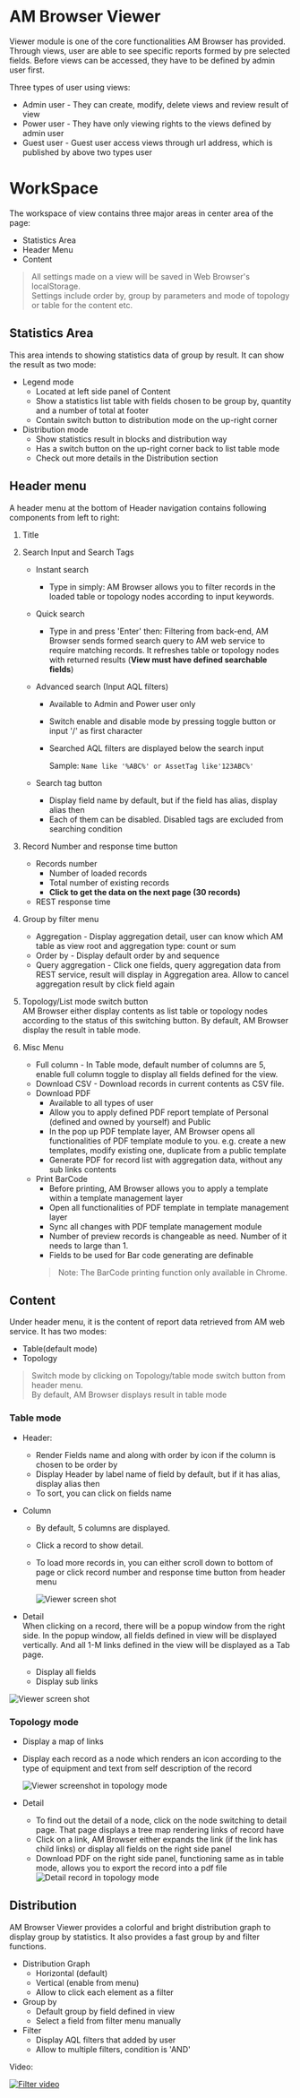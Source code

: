 # AM Browser Viewer

Viewer module is one of the core functionalities AM Browser has provided. Through views, user are able to see specific reports formed by pre selected fields.
Before views can be accessed, they have to be defined by admin user first.

Three types of user using views:

- Admin user - They can create, modify, delete views and review result of view
- Power user - They have only viewing rights to the views defined by admin user
- Guest user - Guest user access views through url address, which is published by above two types user

# WorkSpace

The workspace of view contains three major areas in center area of the page:

- Statistics Area
- Header Menu
- Content

> All settings made on a view will be saved in Web Browser's localStorage.  
> Settings include order by, group by parameters and mode of topology or table for the content etc.

## Statistics Area
This area intends to showing statistics data of group by result. It can show the result as two mode:

 - Legend mode  
    - Located at left side panel of Content
    - Show a statistics list table with fields chosen to be group by, quantity and a number of total at footer
    - Contain switch button to distribution mode on the up-right corner
 - Distribution mode
    - Show statistics result in blocks and distribution way
    - Has a switch button on the up-right corner back to list table mode
    - Check out more details in the Distribution section

## Header menu
A header menu at the bottom of Header navigation contains following components from left to right:

1. Title
2. Search Input and Search Tags  
    - Instant search
        - Type in simply: AM Browser allows you to filter records in the loaded table or topology nodes according to input keywords.
    - Quick search
        - Type in and press 'Enter' then: Filtering from back-end, AM Browser sends formed search query to AM web service to require matching records. It refreshes table or topology nodes with returned results (**View must have defined searchable fields**)
    - Advanced search (Input AQL filters)
        - Available to Admin and Power user only
        - Switch enable and disable mode by pressing toggle button or input '/' as first character
        - Searched AQL filters are displayed below the search input

            Sample: `Name like '%ABC%' or AssetTag like'123ABC%'`

    - Search tag button
        - Display field name by default, but if the field has alias, display alias then
        - Each of them can be disabled. Disabled tags are excluded from searching condition

3. Record Number and response time button
    - Records number
        - Number of loaded records
        - Total number of existing records
        - **Click to get the data on the next page (30 records)**
    - REST response time  

4. Group by filter menu
    - Aggregation - Display aggregation detail, user can know which AM table as view root and aggregation type: count or sum
    - Order by - Display default order by and sequence
    - Query aggregation - Click one fields, query aggregation data from REST service, result will display in Aggregation area. Allow to cancel aggregation result by click field again  

5. Topology/List mode switch button  
    AM Browser either display contents as list table or topology nodes according to the status of this switching button. By default, AM Browser display the result in table mode.

6. Misc Menu
    - Full column - In Table mode, default number of columns are 5, enable full column toggle to display all fields defined for the view.
    - Download CSV - Download records in current contents as CSV file.
    - Download PDF
        - Available to all types of user
        - Allow you to apply defined PDF report template of Personal (defined and owned by yourself) and Public
        - In the pop up PDF template layer, AM Browser opens all functionalities of PDF template module to you. e.g. create a new templates, modify existing one, duplicate from a public template
        - Generate PDF for record list with aggregation data, without any sub links contents
    - Print BarCode
        - Before printing, AM Browser allows you to apply a template within a template management layer
        - Open all functionalities of PDF template in template management layer
        - Sync all changes with PDF template management module
        - Number of preview records is changeable as need. Number of it needs to large than 1.
        - Fields to be used for Bar code generating are definable
        > Note: The BarCode printing function only available in Chrome.

## Content
Under header menu, it is the content of report data retrieved from AM web service. It has two modes:

- Table(default mode)
- Topology
> Switch mode by clicking on Topology/table mode switch button from header menu.  
> By default, AM Browser displays result in table mode

### Table mode     
- Header:
    - Render Fields name and along with order by icon if the column is chosen to be order by
    - Display Header by label name of field by default, but if it has alias, display alias then
    - To sort, you can click on fields name
- Column
    - By default, 5 columns are displayed.
    - Click a record to show detail.
    - To load more records in, you can either scroll down to bottom of page or click record number and response time button from header menu

      ![Viewer screen shot](img/viewer1.png)

- Detail     
 When clicking on a record, there will be a popup window from the right side. In the popup window, all fields defined in view will be displayed vertically.
 And all 1-M links defined in the view will be displayed as a Tab page.

     - Display all fields
     - Display sub links

 ![Viewer screen shot](img/detail1.png)

### Topology mode
- Display a map of links
- Display each record as a node which renders an icon according to the type of equipment and text from self description of the record

  ![Viewer screenshot in topology mode](img/viewer2.png)

- Detail  
    - To find out the detail of a node, click on the node switching to detail page. That page displays a tree map rendering links of record have
    - Click on a link, AM Browser either expands the link (if the link has child links) or display all fields on the right side panel
    - Download PDF on the right side panel, functioning same as in table mode, allows you to export the record into a pdf file
  ![Detail record in topology mode](img/detail2.png)

## Distribution
AM Browser Viewer provides a colorful and bright distribution graph to display group by statistics. It also provides a fast group by and filter functions.

- Distribution Graph
    - Horizontal (default)
    - Vertical (enable from menu)
    - Allow to click each element as a filter
- Group by
    - Default group by field defined in view
    - Select a field from filter menu manually
- Filter
    - Display AQL filters that added by user
    - Allow to multiple filters, condition is 'AND'

Video:

[![Filter video](http://img.youtube.com/vi/2_Cn7692HHk/0.jpg)](http://www.youtube.com/watch?v=2_Cn7692HHk "Group and Filter")
